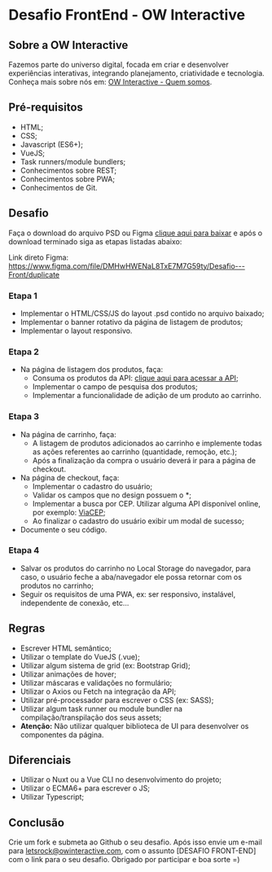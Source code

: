 # Desafio FrontEnd - OW Interactive

## Sobre a OW Interactive

Fazemos parte do universo digital, focada em criar e desenvolver experiências interativas, integrando planejamento, criatividade e tecnologia. Conheça mais sobre nós em: [OW Interactive - Quem somos](http://www.owinteractive.com/quem-somos/).

## Pré-requisitos

- HTML;
- CSS;
- Javascript (ES6+);
- VueJS;
- Task runners/module bundlers;
- Conhecimentos sobre REST;
- Conhecimentos sobre PWA;
- Conhecimentos de Git.

## Desafio

Faça o download do arquivo PSD ou Figma [clique aqui para baixar](https://www.dropbox.com/sh/x5wupfno5yqvmts/AADzmcp3hYuWbKYwqDYmmvCqa?dl=0) e após o download terminado siga as etapas listadas abaixo:

Link direto Figma: https://www.figma.com/file/DMHwHWENaL8TxE7M7G59ty/Desafio---Front/duplicate

### Etapa 1

- Implementar o HTML/CSS/JS do layout .psd contido no arquivo baixado;
- Implementar o banner rotativo da página de listagem de produtos;
- Implementar o layout responsivo.

### Etapa 2

- Na página de listagem dos produtos, faça:
  * Consuma os produtos da API: [clique aqui para acessar a API](https://raw.githubusercontent.com/owInteractive/desafio-frontend-2020/master/produtos.json);
  * Implementar o campo de pesquisa dos produtos;
  * Implementar a funcionalidade de adição de um produto ao carrinho.

### Etapa 3

 - Na página de carrinho, faça:
    * A listagem de produtos adicionados ao carrinho e implemente todas as ações referentes ao carrinho (quantidade, remoção, etc.);
    * Após a finalização da compra o usuário deverá ir para a página de checkout.
 - Na página de checkout, faça:
    * Implementar o cadastro do usuário;
    * Validar os campos que no design possuem o *;
    * Implementar a busca por CEP. Utilizar alguma API disponível online, por exemplo: [ViaCEP](https://viacep.com.br/);
    * Ao finalizar o cadastro do usuário exibir um modal de sucesso;
 - Documente o seu código.

### Etapa 4

- Salvar os produtos do carrinho no Local Storage do navegador, para caso, o usuário feche a aba/navegador ele possa retornar com os produtos no carrinho;
- Seguir os requisitos de uma PWA, ex: ser responsivo, instalável, independente de conexão, etc...

## Regras

- Escrever HTML semântico;
- Utilizar o template do VueJS (.vue);
- Utilizar algum sistema de grid (ex: Bootstrap Grid);
- Utilizar animações de hover;
- Utilizar máscaras e validações no formulário;
- Utilizar o Axios ou Fetch na integração da API;
- Utilizar pré-processador para escrever o CSS (ex: SASS);
- Utilizar algum task runner ou module bundler na compilação/transpilação dos seus assets;
- **Atenção:** Não utilizar qualquer biblioteca de UI para desenvolver os componentes da página.

## Diferenciais

- Utilizar o Nuxt ou a Vue CLI no desenvolvimento do projeto;
- Utilizar o ECMA6+ para escrever o JS;
- Utilizar Typescript;

## Conclusão

Crie um fork e submeta ao Github o seu desafio. Após isso envie um e-mail para letsrock@owinteractive.com, com o assunto [DESAFIO FRONT-END] com o link para o seu desafio. Obrigado por participar e boa sorte =)




